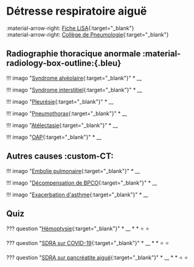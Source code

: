 # Détresse respiratoire aiguë

:material-arrow-right: [Fiche LiSA](https://livret.uness.fr/lisa/D%C3%A9tresse_et_insuffisance_respiratoire_aig%C3%BCe_du_nourrisson,_de_l%E2%80%99enfant_et_de_l%E2%80%99adulte){:target="_blank"}   
:material-arrow-right: [Collège de Pneumologie](https://cep.splf.fr/wp-content/uploads/2023/07/ITEM_359_DETRESSE_RESPIRATOIRE_2023.pdf){:target="_blank"}


## Radiographie thoracique anormale :material-radiology-box-outline:{.bleu}

!!! imago "[Syndrome alvéolaire](){:target="_blank"}"
    * __

!!! imago "[Syndrome interstitiel](){:target="_blank"}"
    * __

!!! imago "[Pleurésie](){:target="_blank"}"
    * __

!!! imago "[Pneumothorax](){:target="_blank"}"
    * __

!!! imago "[Atélectasie](){:target="_blank"}"
    * __

!!! imago "[OAP](){:target="_blank"}"
    * __


## Autres causes :custom-CT:

!!! imago "[Embolie pulmonaire](){:target="_blank"}"
    * __

!!! imago "[Décompensation de BPCO](){:target="_blank"}"
    * __

!!! imago "[Exacerbation d'asthme](){:target="_blank"}"
    * __


## Quiz

??? question "[Hémoptysie](){:target="_blank"}"
    * __
    * 
    * :star:  :star:

??? question "[SDRA sur COVID-19](){:target="_blank"}"
    * __
    * 
    * :star:  :star:

??? question "[SDRA sur pancréatite aiguë](){:target="_blank"}"
    * __
    * 
    * :star:  :star: